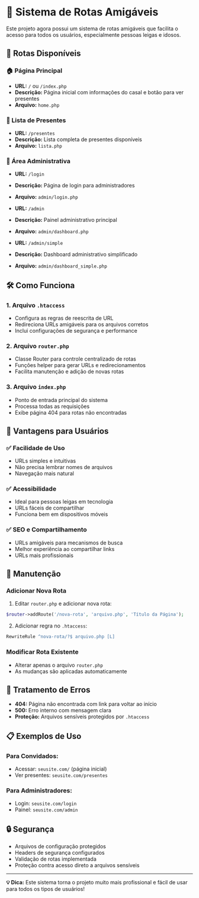 # 🚀 Sistema de Rotas Amigáveis

Este projeto agora possui um sistema de rotas amigáveis que facilita o acesso para todos os usuários, especialmente pessoas leigas e idosos.

## 📍 Rotas Disponíveis

### 🏠 Página Principal
- **URL:** `/` ou `/index.php`
- **Descrição:** Página inicial com informações do casal e botão para ver presentes
- **Arquivo:** `home.php`

### 🎁 Lista de Presentes
- **URL:** `/presentes`
- **Descrição:** Lista completa de presentes disponíveis
- **Arquivo:** `lista.php`

### 🔐 Área Administrativa
- **URL:** `/login`
- **Descrição:** Página de login para administradores
- **Arquivo:** `admin/login.php`

- **URL:** `/admin`
- **Descrição:** Painel administrativo principal
- **Arquivo:** `admin/dashboard.php`

- **URL:** `/admin/simple`
- **Descrição:** Dashboard administrativo simplificado
- **Arquivo:** `admin/dashboard_simple.php`

## 🛠️ Como Funciona

### 1. Arquivo `.htaccess`
- Configura as regras de reescrita de URL
- Redireciona URLs amigáveis para os arquivos corretos
- Inclui configurações de segurança e performance

### 2. Arquivo `router.php`
- Classe Router para controle centralizado de rotas
- Funções helper para gerar URLs e redirecionamentos
- Facilita manutenção e adição de novas rotas

### 3. Arquivo `index.php`
- Ponto de entrada principal do sistema
- Processa todas as requisições
- Exibe página 404 para rotas não encontradas

## 📱 Vantagens para Usuários

### ✅ Facilidade de Uso
- URLs simples e intuitivas
- Não precisa lembrar nomes de arquivos
- Navegação mais natural

### ✅ Acessibilidade
- Ideal para pessoas leigas em tecnologia
- URLs fáceis de compartilhar
- Funciona bem em dispositivos móveis

### ✅ SEO e Compartilhamento
- URLs amigáveis para mecanismos de busca
- Melhor experiência ao compartilhar links
- URLs mais profissionais

## 🔧 Manutenção

### Adicionar Nova Rota
1. Editar `router.php` e adicionar nova rota:
```php
$router->addRoute('/nova-rota', 'arquivo.php', 'Título da Página');
```

2. Adicionar regra no `.htaccess`:
```apache
RewriteRule ^nova-rota/?$ arquivo.php [L]
```

### Modificar Rota Existente
- Alterar apenas o arquivo `router.php`
- As mudanças são aplicadas automaticamente

## 🚨 Tratamento de Erros

- **404:** Página não encontrada com link para voltar ao início
- **500:** Erro interno com mensagem clara
- **Proteção:** Arquivos sensíveis protegidos por `.htaccess`

## 📋 Exemplos de Uso

### Para Convidados:
- Acessar: `seusite.com/` (página inicial)
- Ver presentes: `seusite.com/presentes`

### Para Administradores:
- Login: `seusite.com/login`
- Painel: `seusite.com/admin`

## 🔒 Segurança

- Arquivos de configuração protegidos
- Headers de segurança configurados
- Validação de rotas implementada
- Proteção contra acesso direto a arquivos sensíveis

---

**💡 Dica:** Este sistema torna o projeto muito mais profissional e fácil de usar para todos os tipos de usuários!
